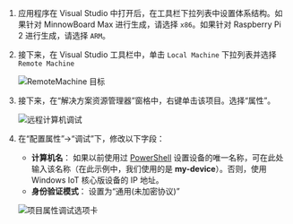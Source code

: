 1. 应用程序在 Visual Studio 中打开后，在工具栏下拉列表中设置体系结构。如果针对 MinnowBoard Max 进行生成，请选择 `x86`。如果针对 Raspberry Pi 2 进行生成，请选择 `ARM`。

2. 接下来，在 Visual Studio 工具栏中，单击 `Local Machine` 下拉列表并选择 `Remote Machine`<br/>

    ![RemoteMachine 目标]({{site.baseurl}}/Resources/images/AppDeployment/cpp-remote-machine-debugging.png)

3. 接下来，在“解决方案资源管理器”窗格中，右键单击该项目。选择“属性”。

    ![远程计算机调试]({{site.baseurl}}/Resources/images/AppDeployment/cpp-project-properties.PNG)

4. 在“配置属性”-\>“调试”下，修改以下字段：

	* **计算机名**： 如果以前使用过 [PowerShell]({{site.baseurl}}/{{page.lang}}/win10/samples/PowerShell.htm) 设置设备的唯一名称，可在此处输入该名称（在此示例中，我们使用的是 **my-device**）。否则，使用 Windows IoT 核心版设备的 IP 地址。
	* **身份验证模式**： 设置为“通用\(未加密协议\)”

    ![项目属性调试选项卡]({{site.baseurl}}/Resources/images/AppDeployment/cpp-debug-project-properties.PNG)